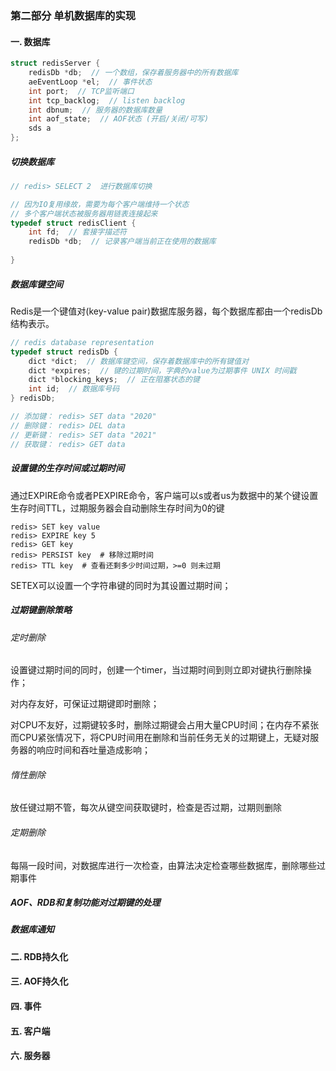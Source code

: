 ### 第二部分  单机数据库的实现

#### 一. 数据库

```c
struct redisServer {
  	redisDb *db;  // 一个数组，保存着服务器中的所有数据库  
    aeEventLoop *el;  // 事件状态
    int port;  // TCP监听端口
    int tcp_backlog;  // listen backlog
    int dbnum;  // 服务器的数据库数量
    int aof_state;  // AOF状态 (开启/关闭/可写)
    sds a
};
```



##### 切换数据库

```c
// redis> SELECT 2  进行数据库切换

// 因为IO复用缘故，需要为每个客户端维持一个状态
// 多个客户端状态被服务器用链表连接起来
typedef struct redisClient {
    int fd;  // 套接字描述符
    redisDb *db;  // 记录客户端当前正在使用的数据库
    
}
```



##### 数据库键空间

Redis是一个键值对(key-value pair)数据库服务器，每个数据库都由一个redisDb结构表示。

```c
// redis database representation
typedef struct redisDb {
    dict *dict;  // 数据库键空间，保存着数据库中的所有键值对
    dict *expires;  // 键的过期时间，字典的value为过期事件 UNIX 时间戳
    dict *blocking_keys;  // 正在阻塞状态的键
    int id;  // 数据库号码
} redisDb;

// 添加键： redis> SET data "2020"
// 删除键： redis> DEL data
// 更新键： redis> SET data "2021"
// 获取键： redis> GET data
```



##### 设置键的生存时间或过期时间

通过EXPIRE命令或者PEXPIRE命令，客户端可以s或者us为数据中的某个键设置生存时间TTL，过期服务器会自动删除生存时间为0的键

```shell
redis> SET key value
redis> EXPIRE key 5
redis> GET key
redis> PERSIST key  # 移除过期时间
redis> TTL key  # 查看还剩多少时间过期，>=0 则未过期
```

SETEX可以设置一个字符串键的同时为其设置过期时间；



##### 过期键删除策略

###### 定时删除

设置键过期时间的同时，创建一个timer，当过期时间到则立即对键执行删除操作；

对内存友好，可保证过期键即时删除；

对CPU不友好，过期键较多时，删除过期键会占用大量CPU时间；在内存不紧张而CPU紧张情况下，将CPU时间用在删除和当前任务无关的过期键上，无疑对服务器的响应时间和吞吐量造成影响；

###### 惰性删除

放任键过期不管，每次从键空间获取键时，检查是否过期，过期则删除

###### 定期删除

每隔一段时间，对数据库进行一次检查，由算法决定检查哪些数据库，删除哪些过期事件





##### AOF、RDB和复制功能对过期键的处理

##### 数据库通知





#### 二. RDB持久化

#### 三. AOF持久化

#### 四. 事件

#### 五. 客户端

#### 六. 服务器

